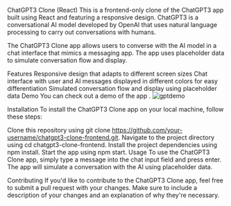 ChatGPT3 Clone (React)
This is a frontend-only clone of the ChatGPT3 app built using React and featuring a responsive design. ChatGPT3 is a conversational AI model developed by OpenAI that uses natural language processing to carry out conversations with humans.

The ChatGPT3 Clone app allows users to converse with the AI model in a chat interface that mimics a messaging app. The app uses placeholder data to simulate conversation flow and display.

Features
Responsive design that adapts to different screen sizes
Chat interface with user and AI messages displayed in different colors for easy differentiation
Simulated conversation flow and display using placeholder data
Demo
You can check out a demo of the app .
![gptdemo](https://user-images.githubusercontent.com/115175212/236617146-db349460-f065-4c9a-a7e6-a3687c7a7eaf.png)

Installation
To install the ChatGPT3 Clone app on your local machine, follow these steps:

Clone this repository using git clone https://github.com/your-username/chatgpt3-clone-frontend.git.
Navigate to the project directory using cd chatgpt3-clone-frontend.
Install the project dependencies using npm install.
Start the app using npm start.
Usage
To use the ChatGPT3 Clone app, simply type a message into the chat input field and press enter. The app will simulate a conversation with the AI using placeholder data.

Contributing
If you'd like to contribute to the ChatGPT3 Clone app, feel free to submit a pull request with your changes. Make sure to include a description of your changes and an explanation of why they're necessary.
